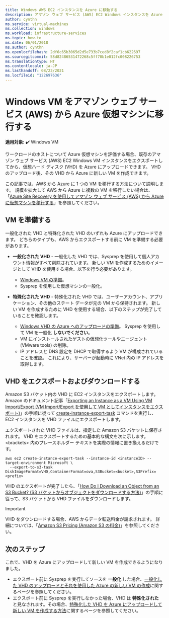 ```yaml
---
title: Windows AWS EC2 インスタンスを Azure に移動する
description: アマゾン ウェブ サービス (AWS) EC2 Windows インスタンスを Azure 仮想マシンに移行します。
author: cynthn
ms.service: virtual-machines
ms.collection: windows
ms.workload: infrastructure-services
ms.topic: how-to
ms.date: 06/01/2018
ms.author: cynthn
ms.openlocfilehash: 2df6c65b3065d2d5e733b7ced8f2caf1cb622697
ms.sourcegitcommit: 58d82486531472268c5ff70b1e012fc008226753
ms.translationtype: HT
ms.contentlocale: ja-JP
ms.lasthandoff: 08/23/2021
ms.locfileid: "122697636"
---
```

# <a name="move-a-windows-vm-from-amazon-web-services-aws-to-an-azure-virtual-machine"></a>Windows VM をアマゾン ウェブ サービス (AWS) から Azure 仮想マシンに移行する

**適用対象:** :heavy_check_mark: Windows VM 


ワークロードのホストについて Azure 仮想マシンを評価する場合、既存のアマゾン ウェブ サービス (AWS) EC2 Windows VM インスタンスをエクスポートしてから、仮想ハード ディスク (VHD) を Azure にアップロードできます。 VHD のアップロード後、その VHD から Azure に新しい VM を作成できます。 

この記事では、AWS から Azure に 1 つの VM を移行する方法について説明します。 規模を拡大して AWS から Azure に複数の VM を移行したい場合は、「[Azure Site Recovery を使用してアマゾン ウェブ サービス (AWS) から Azure に仮想マシンを移行する](../../site-recovery/migrate-tutorial-aws-azure.md)」を参照してください。

## <a name="prepare-the-vm"></a>VM を準備する 
 
一般化された VHD と特殊化された VHD のいずれも Azure にアップロードできます。 どちらのタイプも、AWS からエクスポートする前に VM を準備する必要があります。 

- **一般化された VHD** - 一般化した VHD では、Sysprep を使用して個人アカウント情報がすべて削除されています。 新しい VM を作成するためのイメージとして VHD を使用する場合、以下を行う必要があります。 
 
    * [Windows VM の準備](prepare-for-upload-vhd-image.md)。  
    * Sysprep を使用した仮想マシンの一般化。  

 
- **特殊化された VHD** - 特殊化された VHD では、ユーザーアカウント、アプリケーション、その他のステート データが元の VM から保持されます。 新しい VM を作成するために VHD を使用する場合、以下のステップが完了していることを確認します。  
    * [Windows VHD の Azure へのアップロードの準備](prepare-for-upload-vhd-image.md)。 Sysprep を使用して VM を一般化 **しないでください**。 
    * VM にインストールされたゲストの仮想化ツールやエージェント (VMware tools) の削除。 
    * IP アドレスと DNS 設定を DHCP で取得するよう VM が構成されていることを確認。 これにより、サーバーが起動時に VNet 内の IP アドレスを取得します。  


## <a name="export-and-download-the-vhd"></a>VHD をエクスポートおよびダウンロードする 

Amazon S3 バケット内の VHD に EC2 インスタンスをエクスポートします。 Amazon のドキュメント記事「[Exporting an Instance as a VM Using VM Import/Export (VM Import/Export を使用して VM としてインスタンスをエクスポート)](https://docs.aws.amazon.com/vm-import/latest/userguide/vmexport.html)」の手順に従って [create-instance-export-task](https://docs.aws.amazon.com/cli/latest/reference/ec2/create-instance-export-task.html) コマンドを実行し、EC2 インスタンスを VHD ファイルにエクスポートします。 

エクスポートされた VHD ファイルは、指定した Amazon S3 バケットに保存されます。 VHD をエクスポートするための基本的な構文を次に示します。\<brackets> 内のプレースホルダー テキストを実際の情報に置き換えるだけです。

```
aws ec2 create-instance-export-task --instance-id <instanceID> --target-environment Microsoft \
  --export-to-s3-task DiskImageFormat=VHD,ContainerFormat=ova,S3Bucket=<bucket>,S3Prefix=<prefix>
```

VHD のエクスポートが完了したら、「[How Do I Download an Object from an S3 Bucket? (S3 バケットからオブジェクトをダウンロードする方法)](https://docs.aws.amazon.com/AmazonS3/latest/user-guide/download-objects.html)」の手順に従って、S3 バケットから VHD ファイルをダウンロードします。 

> [!IMPORTANT]
> VHD をダウンロードする場合、AWS からデータ転送料金が請求されます。 詳細については、「[Amazon S3 Pricing (Amazon S3 の料金)](https://aws.amazon.com/s3/pricing/)」を参照してください。


## <a name="next-steps"></a>次のステップ

これで、VHD を Azure にアップロードして新しい VM を作成できるようになりました。 

- エクスポート前に Sysprep を実行してソースを **一般化** した場合、[一般化した VHD のアップロードとそれを使用した Azure の新しい VM の作成](upload-generalized-managed.md)に関するページを参照してください。
- エクスポート前に Sysprep を実行しなかった場合、VHD は **特殊化された** と見なされます。その場合、[特殊化した VHD を Azure にアップロードして新しい VM を作成する方法](create-vm-specialized.md)に関するページを参照してください。

 
